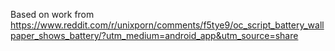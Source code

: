 Based on work from https://www.reddit.com/r/unixporn/comments/f5tye9/oc_script_battery_wallpaper_shows_battery/?utm_medium=android_app&utm_source=share
